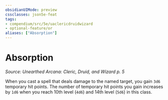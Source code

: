 ```yaml
---
obsidianUIMode: preview
cssclasses: json5e-feat
tags:
- compendium/src/5e/uaclericdruidwizard
- optional-feature/or
aliases: ["Absorption"]
---
```

# Absorption
*Source: Unearthed Arcana: Cleric, Druid, and Wizard p. 5*  

When you cast a spell that deals damage to the named target, you gain `3d6` temporary hit points. The number of temporary hit points you gain increases by `1d6` when you reach 10th level (`4d6`) and 14th level (`5d6`) in this class.